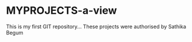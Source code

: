 # MYPROJECTS-a-view
This is my first GIT repository...
These projects were authorised by Sathika Begum
